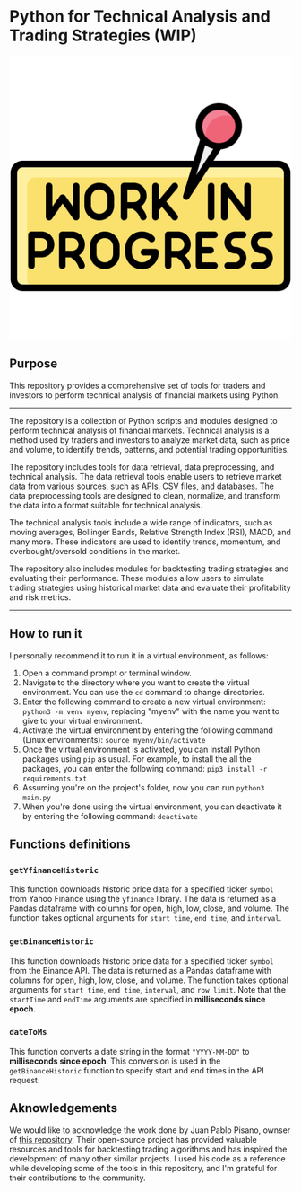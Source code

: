 # Python for Technical Analysis and Trading Strategies (WIP)
![img.png](img.png)
## Purpose
This repository provides a comprehensive set of tools for traders and investors to perform technical analysis of financial markets using Python.

---

The repository is a collection of Python scripts and modules designed to perform technical analysis of financial markets. Technical analysis is a method used by traders and investors to analyze market data, such as price and volume, to identify trends, patterns, and potential trading opportunities.

The repository includes tools for data retrieval, data preprocessing, and technical analysis. The data retrieval tools enable users to retrieve market data from various sources, such as APIs, CSV files, and databases. The data preprocessing tools are designed to clean, normalize, and transform the data into a format suitable for technical analysis.

The technical analysis tools include a wide range of indicators, such as moving averages, Bollinger Bands, Relative Strength Index (RSI), MACD, and many more. These indicators are used to identify trends, momentum, and overbought/oversold conditions in the market.

The repository also includes modules for backtesting trading strategies and evaluating their performance. These modules allow users to simulate trading strategies using historical market data and evaluate their profitability and risk metrics.


---


## How to run it
I personally recommend it to run it in a virtual environment, as follows:
1. Open a command prompt or terminal window.
2. Navigate to the directory where you want to create the virtual environment. You can use the `cd` command to change directories.
3. Enter the following command to create a new virtual environment: `python3 -m venv myenv`, replacing "myenv" with the name you want to give to your virtual environment.
4. Activate the virtual environment by entering the following command (Linux environments): `source myenv/bin/activate`
5. Once the virtual environment is activated, you can install Python packages using `pip` as usual. For example, to install the all the packages, 
you can enter the following command: `pip3 install -r requirements.txt`
6. Assuming you're on the project's folder, now you can run `python3 main.py`
7. When you're done using the virtual environment, you can deactivate it by entering the following command: `deactivate`


## Functions definitions
### `getYfinanceHistoric`
This function downloads historic price data for a specified ticker `symbol` from Yahoo Finance using the `yfinance` library. 
The data is returned as a Pandas dataframe with columns for open, high, low, close, and volume. 
The function takes optional arguments for `start time`, `end time`, and `interval`.
### `getBinanceHistoric`
This function downloads historic price data for a specified ticker `symbol` from the Binance API. 
The data is returned as a Pandas dataframe with columns for open, high, low, close, and volume. 
The function takes optional arguments for `start time`, `end time`, `interval`, and `row limit`. 
Note that the `startTime` and `endTime` arguments are specified in **milliseconds since epoch**.
### `dateToMs`
This function converts a date string in the format `"YYYY-MM-DD"` to **milliseconds since epoch**. 
This conversion is used in the `getBinanceHistoric` function to specify start and end times in the API request.


## Aknowledgements
We would like to acknowledge the work done by Juan Pablo Pisano, ownser of [this repository](https://github.com/gauss314).
Their open-source project has provided valuable resources and tools for backtesting trading algorithms and has inspired the development of many other similar projects. 
I used his code as a reference while developing some of the tools in this repository, and I'm grateful for their contributions to the community.
